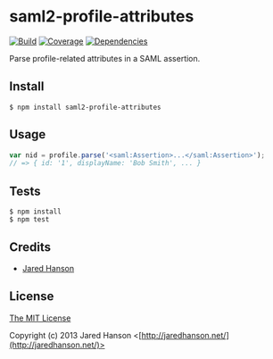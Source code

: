 # saml2-profile-attributes

[![Build](https://travis-ci.org/jaredhanson/node-saml2-profile-attributes.png)](http://travis-ci.org/jaredhanson/node-saml2-profile-attributes)
[![Coverage](https://coveralls.io/repos/jaredhanson/node-saml2-profile-attributes/badge.png)](https://coveralls.io/r/jaredhanson/node-saml2-profile-attributes)
[![Dependencies](https://david-dm.org/jaredhanson/node-saml2-profile-attributes.png)](http://david-dm.org/jaredhanson/node-saml2-profile-attributes)


Parse profile-related attributes in a SAML assertion.

## Install

    $ npm install saml2-profile-attributes

## Usage

```javascript
var nid = profile.parse('<saml:Assertion>...</saml:Assertion>');
// => { id: '1', displayName: 'Bob Smith', ... }
```

## Tests

    $ npm install
    $ npm test

## Credits

  - [Jared Hanson](http://github.com/jaredhanson)

## License

[The MIT License](http://opensource.org/licenses/MIT)

Copyright (c) 2013 Jared Hanson <[http://jaredhanson.net/](http://jaredhanson.net/)>
